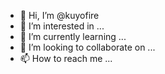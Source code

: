 - 👋 Hi, I’m @kuyofire
- 👀 I’m interested in ...
- 🌱 I’m currently learning ...
- 💞️ I’m looking to collaborate on ...
- 📫 How to reach me ...

<!---
kuyofire/kuyofire is a ✨ special ✨ repository because its `README.md` (this file) appears on your GitHub profile.
You can click the Preview link to take a look at your changes.
--->
